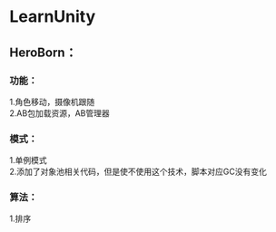 # LearnUnity

## HeroBorn：
### 功能：
1.角色移动，摄像机跟随<br>
2.AB包加载资源，AB管理器
### 模式：
1.单例模式\
2.添加了对象池相关代码，但是使不使用这个技术，脚本对应GC没有变化
### 算法：
1.排序
